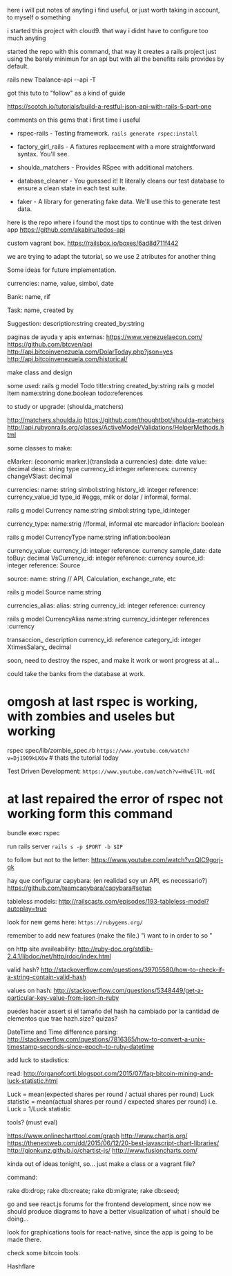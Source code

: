 here i will put notes of anyting i find useful, or just worth taking in account, to myself o something

i started this project with cloud9. that way i didnt have to configure too much anyting

started the repo with this command, that way it creates a rails project just using the barely minimun for an api
but with all the benefits rails provides by default.

 rails new Tbalance-api --api -T
 
 
 got this tuto to "follow" as a kind of guide
 
https://scotch.io/tutorials/build-a-restful-json-api-with-rails-5-part-one

 comments on this gems that i first time i useful
 
- rspec-rails - Testing framework.
  `rails generate rspec:install` 

- factory_girl_rails - A fixtures replacement with a more straightforward syntax. You'll see.
- shoulda_matchers - Provides RSpec with additional matchers.
- database_cleaner - You guessed it! It literally cleans our test database to ensure a clean state in each test suite.
- faker - A library for generating fake data. We'll use this to generate test data.


here is the repo where i found the most tips to continue with the test driven app
 https://github.com/akabiru/todos-api
 
 custom vagrant box.
 https://railsbox.io/boxes/6ad8d711f442
 
 
 we are trying to adapt the tutorial, so we use 2 atributes for another thing
 
 
Some ideas for future implementation. 

currencies: name, value, simbol, date

Bank: name, rif

Task: name, created by 
 
Suggestion: description:string created_by:string


paginas de ayuda y apis externas:
https://www.venezuelaecon.com/
https://github.com/btcven/api
http://api.bitcoinvenezuela.com/DolarToday.php?json=yes
http://api.bitcoinvenezuela.com/historical/

make class and design


some used:
rails g model Todo title:string created_by:string
rails g model Item name:string done:boolean todo:references


to study or upgrade: (shoulda_matchers)

http://matchers.shoulda.io
https://github.com/thoughtbot/shoulda-matchers
http://api.rubyonrails.org/classes/ActiveModel/Validations/HelperMethods.html


some classes to make:

eMarker: (economic marker.)(translada a currencies)
date: date 
value: decimal 
desc: string type 
currency_id:integer references: currency
changeVSlast: decimal

currencies:
 name: string 
 simbol:string 
 history_id: integer reference: currency_value_id
 type_id #eggs, milk or dolar / informal, formal.

rails g model Currency name:string simbol:string  type_id:integer

currency_type:
name:strig //formal, informal etc
marcador inflacion: boolean

rails g model CurrencyType name:string inflation:boolean

currency_value:
 currency_id: integer reference: currency 
 sample_date: date 
 toBuy: decimal 
 VsCurrency_id: integer reference: currency
 source_id: integer  reference: Source
 
source:
 name: string // API, Calculation, exchange_rate, etc

rails g model Source name:string

currencies_alias:
alias: string
currency_id: integer reference: currency 

rails g model CurrencyAlias name:string currency_id:integer references :currency 


transaccion_ description currency_id: reference category_id: integer XtimesSalary_ decimal



soon, need to destroy the rspec, and make it work or wont progress at al...

could take the banks from the database at work.

# omgosh at last rspec is working, with zombies and useles but working
rspec spec/lib/zombie_spec.rb
`https://www.youtube.com/watch?v=Dj19O9kLK6w` # thats the tutorial today

Test Driven Development:
`https://www.youtube.com/watch?v=HhwElTL-mdI`

# at last repaired the error of rspec not working form this command
bundle exec rspec

run rails server
`rails s -p $PORT -b $IP`

to follow but not to the letter:
https://www.youtube.com/watch?v=QIC9gorj-qk

hay que configurar capybara: (en realidad soy un API, es necessario?)
https://github.com/teamcapybara/capybara#setup


tableless models:
http://railscasts.com/episodes/193-tableless-model?autoplay=true

look for new gems here:
`https://rubygems.org/`

remember to add new features  (make the file.)
"i want to <make something> in order 
to <fullfill an necesity> 
so <we can get an objective>"


on http site availeability:
http://ruby-doc.org/stdlib-2.4.1/libdoc/net/http/rdoc/index.html

valid hash?
http://stackoverflow.com/questions/39705580/how-to-check-if-a-string-contain-valid-hash

values on hash:
http://stackoverflow.com/questions/5348449/get-a-particular-key-value-from-json-in-ruby

puedes hacer assert si el tamaño del hash ha cambiado por la cantidad de elementos que trae
hazh.size? quizas?


DateTime and Time difference parsing:
http://stackoverflow.com/questions/7816365/how-to-convert-a-unix-timestamp-seconds-since-epoch-to-ruby-datetime

add luck to stadistics:

read:
http://organofcorti.blogspot.com/2015/07/faq-bitcoin-mining-and-luck-statistic.html

Luck = mean(expected shares per round / actual shares per round)
 Luck statistic = mean(actual shares per round / expected shares per round) 
i.e. Luck = 1/Luck statistic


tools? (must eval)

https://www.onlinecharttool.com/graph
http://www.chartjs.org/
https://thenextweb.com/dd/2015/06/12/20-best-javascript-chart-libraries/
http://gionkunz.github.io/chartist-js/
http://www.fusioncharts.com/

kinda out of ideas tonight, so... just make a class or a vagrant file?

command:

rake db:drop; rake db:create; rake db:migrate; rake db:seed;

go and see react.js forums for the frontend development,
since now we should produce diagrams to have a better visualization 
of what i should be doing... 

look for graphications tools for react-native, since the app
is going to be made there. 

check some bitcoin tools.

Hashflare